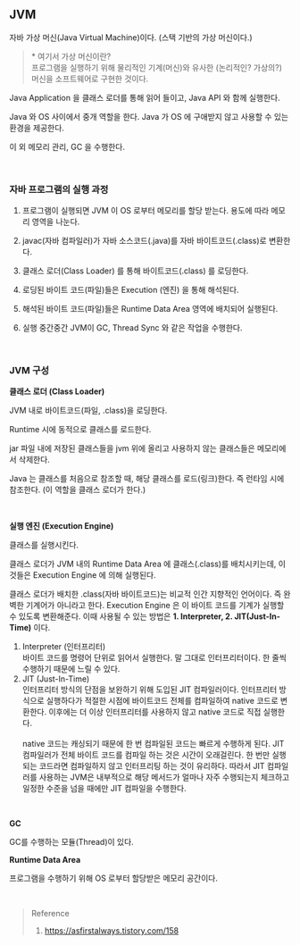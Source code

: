 ## JVM

자바 가상 머신(Java Virtual Machine)이다. (스택 기반의 가상 머신이다.)

> \* 여기서 가상 머신이란? <br> 프로그램을 실행하기 위해 물리적인 기계(머신)와 유사한 (논리적인? 가상의?) 머신을 소프트웨어로 구현한 것이다.

Java Application 을 클래스 로더를 통해 읽어 들이고, Java API 와 함께 실행한다.

Java 와 OS 사이에서 중개 역할을 한다. Java 가 OS 에 구애받지 않고 사용할 수 있는 환경을 제공한다.

이 외 메모리 관리, GC 을 수행한다.

<br>

### 자바 프로그램의 실행 과정

1. 프로그램이 실행되면 JVM 이 OS 로부터 메모리를 할당 받는다. 용도에 따라 메모리 영역을 나눈다.

2. javac(자바 컴파일러)가 자바 소스코드(.java)를 자바 바이트코드(.class)로 변환한다.

3. 클래스 로더(Class Loader) 를 통해 바이트코드(.class) 를 로딩한다.

4. 로딩된 바이트 코드(파일)들은 Execution (엔진) 을 통해 해석된다.

5. 해석된 바이트 코드(파일)들은 Runtime Data Area 영역에 배치되어 실행된다.

6. 실행 중간중간 JVM이 GC, Thread Sync 와 같은 작업을 수행한다.

<br>

### JVM 구성

**클래스 로더 (Class Loader)**

JVM 내로 바이트코드(파일, .class)을 로딩한다.

Runtime 시에 동적으로 클래스를 로드한다.

jar 파일 내에 저장된 클래스들을 jvm 위에 올리고 사용하지 않는 클래스들은 메모리에서 삭제한다.

Java 는 클래스를 처음으로 참조할 때, 해당 클래스를 로드(링크)한다. 즉 런타임 시에 참조한다. (이 역할을 클래스 로더가 한다.)

<br>

**실행 엔진 (Execution Engine)**

클래스를 실행시킨다.

클래스 로더가 JVM 내의 Runtime Data Area 에 클래스(.class)를 배치시키는데, 이것들은 Execution Engine 에 의해 실행된다.

클래스 로더가 배치한 .class(자바 바이트코드)는 비교적 인간 지향적인 언어이다. 즉 완벽한 기계어가 아니라고 한다. Execution Engine 은 이 바이트 코드를 기계가 실행할 수 있도록 변환해준다. 이때 사용될 수 있는 방법은 **1. Interpreter, 2. JIT(Just-In-Time)** 이다.

1. Interpreter (인터프리터)<br>
   바이트 코드를 명령어 단위로 읽어서 실행한다. 말 그대로 인터프리터이다. 한 줄씩 수행하기 때문에 느릴 수 있다.
2. JIT (Just-In-Time)<br>
   인터프리터 방식의 단점을 보완하기 위해 도입된 JIT 컴파일러이다. 인터프리터 방식으로 실행하다가 적절한 시점에 바이트코드 전체를 컴파일하여 native 코드로 변환한다. 이후에는 더 이상 인터프리터를 사용하지 않고 native 코드로 직접 실행한다. <br><br>
   native 코드는 캐싱되기 때문에 한 번 컴파일된 코드는 빠르게 수행하게 된다. JIT 컴파일러가 전체 바이트 코드를 컴파일 하는 것은 시간이 오래걸린다. 한 번만 실행되는 코드라면 컴파일하지 않고 인터프리팅 하는 것이 유리하다. 따라서 JIT 컴파일러를 사용하는 JVM은 내부적으로 해당 메서드가 얼마나 자주 수행되는지 체크하고 일정한 수준을 넘을 때에만 JIT 컴파일을 수행한다.

<br>

**GC**

GC를 수행하는 모듈(Thread)이 있다.

**Runtime Data Area**

프로그램을 수행하기 위해 OS 로부터 할당받은 메모리 공간이다.


<br>

> Reference
> 1. https://asfirstalways.tistory.com/158